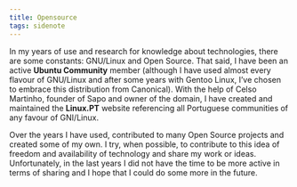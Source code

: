 ```yaml
---
title: Opensource
tags: sidenote
---
```

In my years of use and research for knowledge about technologies, there are some constants: GNU/Linux and Open Source. That said, I have been an active **Ubuntu Community** member (although I have used almost every flavour of GNU/Linux and after some years with Gentoo Linux, I’ve chosen to embrace this distribution from Canonical). With the help of Celso Martinho, founder of Sapo and owner of the domain, I have created and maintained the **Linux.PT** website referencing all Portuguese communities of any favour of GNI/Linux.

Over the years I have used, contributed to many Open Source projects and created some of my own. I try, when possible, to contribute to this idea of freedom and availability of technology and share my work or ideas. Unfortunately, in the last years I did not have the time to be more active in terms of sharing and I hope that I could do some more in the future.
